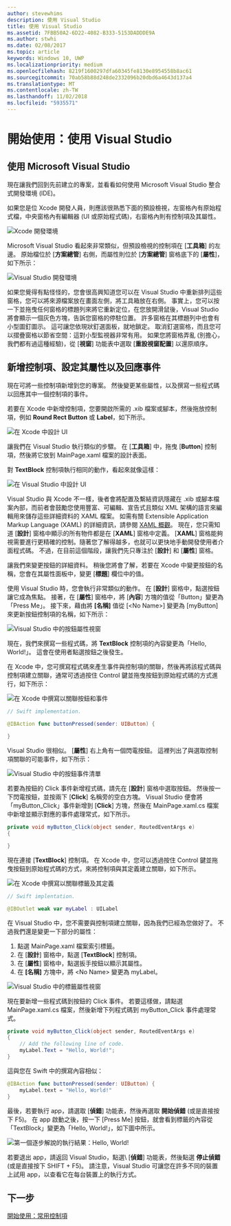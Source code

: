```yaml
---
author: stevewhims
description: 使用 Visual Studio
title: 使用 Visual Studio
ms.assetid: 7FBB50A2-6D22-4082-B333-5153DADDDE9A
ms.author: stwhi
ms.date: 02/08/2017
ms.topic: article
keywords: Windows 10, UWP
ms.localizationpriority: medium
ms.openlocfilehash: 8219f1600297dfa60345fe8130e8954558b8ac61
ms.sourcegitcommit: 70ab58b88d248de2332096b20dbd6a4643d137a4
ms.translationtype: MT
ms.contentlocale: zh-TW
ms.lasthandoff: 11/02/2018
ms.locfileid: "5935571"
---
```

# <a name="getting-started-getting-around-in-visual-studio"></a>開始使用：使用 Visual Studio


## <a name="getting-around-in-microsoft-visual-studio"></a>使用 Microsoft Visual Studio

現在讓我們回到先前建立的專案，並看看如何使用 Microsoft Visual Studio 整合式開發環境 (IDE)。

如果您是位 Xcode 開發人員，則應該很熟悉下面的預設檢視，左窗格內有原始程式檔，中央窗格內有編輯器 (UI 或原始程式碼)，右窗格內則有控制項及其屬性。

![Xcode 開發環境](images/ios-to-uwp/xcode-ide.png)

Microsoft Visual Studio 看起來非常類似，但預設檢視的控制項在 \[**工具箱**\] 的左邊。 原始檔位於 \[**方案總管**\] 右側，而屬性則位於 \[**方案總管**\] 窗格底下的 \[**屬性**\]，如下所示：

![Visual Studio 開發環境](images/ios-to-uwp/vs-ide.png)

如果您覺得有點怪怪的，您會很高興知道您可以在 Visual Studio 中重新排列這些窗格，您可以將來源檔案放在畫面左側，將工具箱放在右側。 事實上，您可以按一下並拖曳任何窗格的標題列來將它重新定位，在您放開滑鼠後，Visual Studio 將會顯示一個灰色方塊，告訴您窗格的停駐位置。 許多窗格在其標題列中也會有小型圖釘圖示。 這可讓您依現狀釘選面板，就地鎖定。 取消釘選窗格，而且您可以摺疊窗格以節省空間：這對小型監視器非常有用。 如果您將窗格弄亂 (別擔心，我們都有過這種經驗)，從 \[**視窗**\] 功能表中選取 \[**重設視窗配置**\] 以還原順序。

## <a name="adding-controls-setting-their-properties-and-responding-to-events"></a>新增控制項、設定其屬性以及回應事件

現在可將一些控制項新增到您的專案。 然後變更某些屬性，以及撰寫一些程式碼以回應其中一個控制項的事件。

若要在 Xcode 中新增控制項，您要開啟所需的 .xib 檔案或腳本，然後拖放控制項，例如 **Round Rect Button** 或 **Label**，如下所示。

![在 Xcode 中設計 UI](images/ios-to-uwp/xcode-add-button-label.png)

讓我們在 Visual Studio 執行類似的步驟。 在 \[**工具箱**\] 中，拖曳 \[**Button**\] 控制項，然後將它放到 MainPage.xaml 檔案的設計表面。

對 **TextBlock** 控制項執行相同的動作，看起來就像這樣：

![在 Visual Studio 中設計 UI](images/ios-to-uwp/vs-add-button-label.png)

Visual Studio 與 Xcode 不一樣，後者會將配置及繫結資訊隱藏在 .xib 或腳本檔案內部，而前者會鼓勵您使用豐富、可編輯、宣告式且類似 XML 架構的語言來編輯用來儲存這些詳細資料的 XAML 檔案。 如需有關 Extensible Application Markup Language (XAML) 的詳細資訊，請參閱 [XAML 概觀](https://msdn.microsoft.com/library/windows/apps/mt185595)。 現在，您只需知道 \[**設計**\] 窗格中顯示的所有物件都是在 \[**XAML**\] 窗格中定義。 \[**XAML**\] 窗格能夠視需要進行更精確的控制。隨著您了解得越多，也就可以更快地手動開發使用者介面程式碼。 不過，在目前這個階段，讓我們先只專注於 \[**設計**\] 和 \[**屬性**\] 窗格。

讓我們來變更按鈕的詳細資料。 稍後您將會了解，若要在 Xcode 中變更按鈕的名稱，您會在其屬性面板中，變更 \[**標題**\] 欄位中的值。

使用 Visual Studio 時，您會執行非常類似的動作。 在 \[**設計**\] 窗格中，點選按鈕讓它成為焦點。 接著，在 \[**屬性**\] 窗格中，將 \[**內容**\] 方塊的值從「Button」變更為「Press Me」。 接下來，藉由將 **\[名稱\]** 值從 [&lt;No Name&gt;] 變更為 [myButton] 來更新按鈕控制項的名稱，如下所示：

![Visual Studio 中的按鈕屬性視窗](images/ios-to-uwp/vs-button-properties.png)

現在，我們來撰寫一些程式碼，將 **TextBlock** 控制項的內容變更為「Hello, World!」。 這會在使用者點選按鈕之後發生。

在 Xcode 中，您可撰寫程式碼來產生事件與控制項的關聯，然後再將該程式碼與控制項建立關聯，通常可透過按住 Control 鍵並拖曳按鈕到原始程式碼的方式進行，如下所示：

![在 Xcode 中撰寫以關聯按鈕和事件](images/ios-to-uwp/xcode-add-button-event.png)

```swift
// Swift implementation.

@IBAction func buttonPressed(sender: UIButton) {
    
}
```

Visual Studio 很相似。 \[**屬性**\] 右上角有一個閃電按鈕。 這裡列出了與選取控制項關聯的可能事件，如下所示：

![Visual Studio 中的按鈕事件清單](images/ios-to-uwp/vs-button-event.png)

若要為按鈕的 Click 事件新增程式碼，請先在 \[**設計**\] 窗格中選取按鈕。 然後按一下閃電按鈕，並按兩下 \[**Click**\] 名稱旁的空白方塊。 Visual Studio 便會將「myButton\_Click」事件新增到 \[**Click**\] 方塊，然後在 MainPage.xaml.cs 檔案中新增並顯示對應的事件處理常式，如下所示。

```csharp
private void myButton_Click(object sender, RoutedEventArgs e)
{

}
```

現在連接 \[**TextBlock**\] 控制項。 在 Xcode 中，您可以透過按住 Control 鍵並拖曳按鈕到原始程式碼的方式，來將控制項與其定義建立關聯，如下所示。

![在 Xcode 中撰寫以關聯標籤及其定義](images/ios-to-uwp/xcode-add-button-reference.png)

```swift
// Swift implentation.

@IBOutlet weak var myLabel : UILabel
```

在 Visual Studio 中，您不需要與控制項建立關聯，因為我們已經為您做好了。 不過我們還是變更一下部分的屬性：

1.  點選 MainPage.xaml 檔案索引標籤。
2.  在 \[**設計**\] 窗格中，點選 \[**TextBlock**\] 控制項。
3.  在 \[**屬性**\] 窗格中，點選扳手按鈕以顯示其屬性。
4.  在 **\[名稱\]** 方塊中，將 &lt;No Name&gt; 變更為 myLabel。

![Visual Studio 中的標籤屬性視窗](images/ios-to-uwp/vs-label-properties.png)

現在要新增一些程式碼到按鈕的 Click 事件。 若要這樣做，請點選 MainPage.xaml.cs 檔案，然後新增下列程式碼到 myButton\_Click 事件處理常式。

```csharp
private void myButton_Click(object sender, RoutedEventArgs e)
{
    // Add the following line of code.    
    myLabel.Text = "Hello, World!";
}
```

這與您在 Swift 中的撰寫內容相似：

```swift
@IBAction func buttonPressed(sender: UIButton) {
    myLabel.text = "Hello, World!"
}
```

最後，若要執行 app，請選取 \[**偵錯**\] 功能表，然後再選取 **開始偵錯** \(或是直接按下 F5\)。 在 app 啟動之後，按一下 \[Press Me\] 按鈕，就會看到標籤的內容從「TextBlock」變更為「Hello, World!」，如下圖中所示。

![第一個逐步解說的執行結果：Hello, World!](images/ios-to-uwp/vs-hello-world.png)

若要退出 app，請返回 Visual Studio，點選\ [**偵錯**\] 功能表，然後點選 **停止偵錯** \(或是直接按下 SHIFT + F5\)。 請注意，Visual Studio 可讓您在許多不同的裝置上試用 app，以查看它在每台裝置上的執行方式。

## <a name="next-step"></a>下一步

[開始使用：常用控制項](getting-started-common-controls.md)

